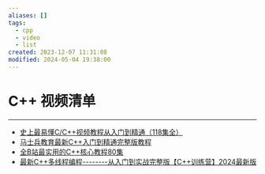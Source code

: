 ```yaml
---
aliases: []
tags:
  - cpp
  - video
  - list
created: 2023-12-07 11:31:08
modified: 2024-05-04 19:38:00
---
```


# C++ 视频清单

---

* [史上最易懂C/C++视频教程从入门到精通（118集全）](https://www.bilibili.com/video/BV18w41187Fc)
* [马士兵教育最新C++入门到精通完整版教程](https://www.bilibili.com/video/BV1L94y1P7oJ)
* [全B站最实用的C++核心教程80集](https://www.bilibili.com/video/BV1rD421L7pm)
* [最新C++多线程编程--------从入门到实战完整版【C++训练营】2024最新版](https://www.bilibili.com/video/BV1AZ421H7C7)

